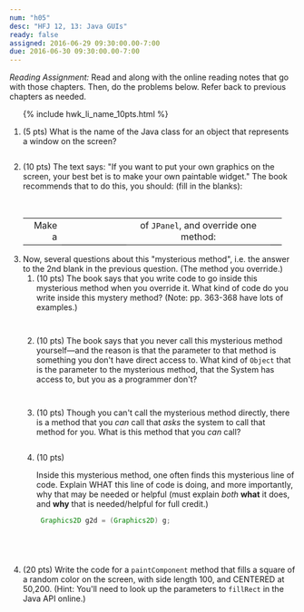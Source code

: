 ```yaml
---
num: "h05"
desc: "HFJ 12, 13: Java GUIs"
ready: false
assigned: 2016-06-29 09:30:00.00-7:00
due: 2016-06-30 09:30:00.00-7:00
---
```

*Reading Assignment:* Read <span data-hfj="12"></span> and <span data-hfj="13"></span> along with the online reading notes that go with those chapters. Then, do the problems below.   Refer back to previous chapters as needed.

<ol>

{% include hwk_li_name_10pts.html %}

<li style="margin-bottom:2em;" markdown="1">

(5 pts) What is the name of the Java class for an object that represents a window on the screen?

</li>

<li style="margin-bottom:1em;" markdown="1">

(10 pts) The text says: "If you want to put your own graphics on the screen, your best 
bet is to make your own paintable widget."    The book recommends that to do this, you should: (fill in the blanks): 

<table style="margin-top:3em; width:95%;">
<tr>
<td style="text-align:right; width:auto;">Make a </td><td style="border-bottom: 1px solid black; width:25%;">&nbsp;</td>
<td style="text-align:center; width:auto;">of <code>JPanel</code>, and override one method:</td><td style="border-bottom: 1px solid black; width:auto;">&nbsp;</td>
</tr>
</table>

</li>

<li> Now, several questions about this "mysterious method", i.e. the answer to the 2nd blank in the previous question. (The method you override.)

<ol>

<li style="margin-bottom:3em;" markdown="1">
(10 pts) The book says that you write code to go inside this mysterious method when you override it.  What kind of code do you write inside this mystery method?  (Note: pp. 363-368 have lots of examples.)
</li>

<li style="margin-bottom:3em;" markdown="1">

(10 pts) The book says that you never call this mysterious method yourself&mdash;and the reason is that the parameter to that method is something you don't have direct access to.   What kind of `Object` that is the parameter to the mysterious method, that the System has access to, but you as a programmer don't?

</li>

<li style="margin-bottom:2em;" markdown="1">

(10 pts) Though you can't call the mysterious method directly, there is a method that you *can* call that *asks* the system to call that method for you.  What is this method that you *can* call?

</li>

<li style="margin-bottom:5em;" markdown="1">  

(10 pts)

Inside this mysterious method, one often finds this mysterious line of code. Explain WHAT this line of code is doing, and more
importantly, why that may be needed or helpful (must explain *both* **what** it does, and **why** that is needed/helpful for full credit.)

```java
 Graphics2D g2d = (Graphics2D) g;
```
</li>


</ol>
</li>

<li "margin-bottom:15em;" markdown="1">  

(20 pts) Write the code for a `paintComponent` method that fills a square of a random color on the screen, with side length 100, and CENTERED at 50,200.  (Hint: You'll need to look up the parameters to `fillRect` in the Java API online.) 


</li>


</ol>
